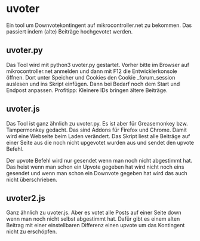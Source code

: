 # uvoter
Ein tool um Downvotekontingent auf mikrocontroller.net zu bekommen. Das passiert indem (alte) Beiträge hochgevotet werden.

## uvoter.py
Das Tool wird mit python3 uvoter.py gestartet. Vorher bitte im Browser auf mikrocontroller.net anmelden und dann mit F12 die Entwicklerkonsole öffnen. Dort unter Speicher und Cookies den Cookie _forum_session auslesen und ins Skript einfügen. Dann bei Bedarf noch dem Start und Endpost anpassen. Profitipp: Kleinere IDs bringen ältere Beiträge.

## uvoter.js
Das Tool ist ganz ähnlich zu uvoter.py. Es ist aber für Greasemonkey bzw. Tampermonkey gedacht. Das sind Addons für Firefox und Chrome. Damit wird eine Webseite beim Laden verändert. Das Skript liest alle Beiträge auf einer Seite aus die noch nicht upgevotet wurden aus und sendet den upvote Befehl.

Der upvote Befehl wird nur gesendet wenn man noch nicht abgestimmt hat. Das heist wenn man schon ein Upvote gegeben hat wird nicht noch eins gesendet und wenn man schon ein Downvote gegeben hat wird das auch nicht überschrieben.

## uvoter2.js
Ganz ähnlich zu uvoter.js. Aber es votet alle Posts auf einer Seite down wenn man noch nicht selbst abgestimmt hat. Dafür gibt es einem alten Beitrag mit einer einstellbaren Differenz einen upvote um das Kontingent nicht zu erschöpfen.
